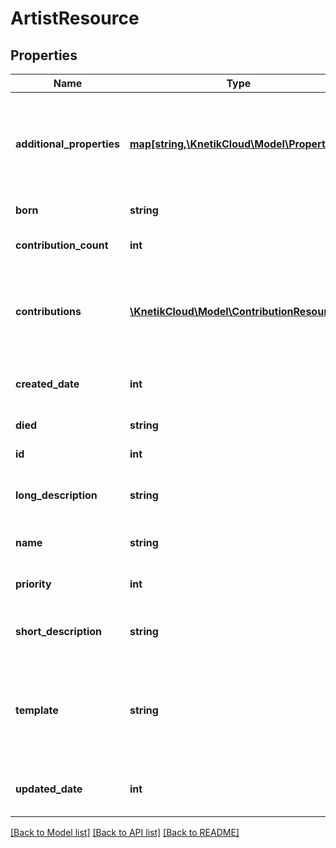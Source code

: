 # ArtistResource

## Properties
Name | Type | Description | Notes
------------ | ------------- | ------------- | -------------
**additional_properties** | [**map[string,\KnetikCloud\Model\Property]**](Property.md) | A map of additional properties, keyed on the property name.  Must match the names and types defined in the template for this item type | [optional] 
**born** | **string** | YYYY/MM/DD when this artist was born | [optional] 
**contribution_count** | **int** | The current number of contributions the artist has made | [optional] 
**contributions** | [**\KnetikCloud\Model\ContributionResource[]**](ContributionResource.md) | The list of media this artist has contributed to as well as role(s) during contribution.  Use media endpoint to add contributions | [optional] 
**created_date** | **int** | The date/time this resource was created in seconds since unix epoch | [optional] 
**died** | **string** | YYYY/MM/DD when this artist died | [optional] 
**id** | **int** | The unique ID for that resource | [optional] 
**long_description** | **string** | The user friendly name of that resource. Defaults to blank string | [optional] 
**name** | **string** | The user friendly name of that resource | 
**priority** | **int** | The sort order priority ofr the artist.  Default 100 | [optional] 
**short_description** | **string** | The user friendly name of that resource. Defaults to blank string | [optional] 
**template** | **string** | An artist template this artist is validated against (private). May be null and no validation of additional_properties will be done | [optional] 
**updated_date** | **int** | The date/time this resource was last updated in seconds since unix epoch | [optional] 

[[Back to Model list]](../README.md#documentation-for-models) [[Back to API list]](../README.md#documentation-for-api-endpoints) [[Back to README]](../README.md)


